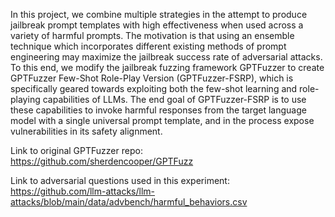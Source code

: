 In this project, we combine multiple strategies in the attempt to produce jailbreak prompt templates with high effectiveness when used across a variety of harmful prompts.
The motivation is that using an ensemble technique which incorporates different existing methods of prompt engineering may maximize the jailbreak success rate of adversarial attacks.
To this end, we modify the jailbreak fuzzing framework GPTFuzzer to create GPTFuzzer Few-Shot Role-Play Version (GPTFuzzer-FSRP), which is specifically geared towards exploiting both
the few-shot learning and role-playing capabilities of LLMs. The end goal of GPTFuzzer-FSRP is to use these capabilities to invoke harmful responses from the target language model
with a single universal prompt template, and in the process expose vulnerabilities in its safety alignment.

Link to original GPTFuzzer repo: https://github.com/sherdencooper/GPTFuzz

Link to adversarial questions used in this experiment: https://github.com/llm-attacks/llm-attacks/blob/main/data/advbench/harmful_behaviors.csv
